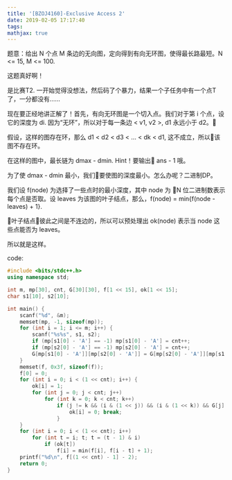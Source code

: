 ```yaml
---
title: '[BZOJ4160]-Exclusive Access 2'
date: 2019-02-05 17:17:40
tags: 
mathjax: true
---
```


题意：给出 N 个点 M 条边的无向图，定向得到有向无环图，使得最长路最短。N <= 15, M <= 100.

这题真好啊！

是比赛T2. 一开始觉得没想法，然后码了个暴力，结果一个子任务中有一个点T了，一分都没有……

现在要正经地讲正解了！首先，有向无环图是一个切入点。我们对于第 i 个点，设它的深度为 di. 因为“无环”，所以对于每一条边 < v1, v2 >, d1 永远小于 d2。

假设，这样的图存在环，那么 d1 < d2 < d3 < ... < dk < d1, 这不成立，所以该图不存在环。

在这样的图中，最长链为 dmax - dmin. Hint！要输出 ans - 1 哦。

为了使 dmax - dmin 最小，我们要使图的深度最小。怎么办呢？二进制DP。

我们设 f(node) 为选择了一些点时的最小深度，其中 node 为 N 位二进制数表示每个点是否取。设 leaves 为该图的叶子结点，那么，f(node) = min{f(node - leaves) + 1}.

叶子结点彼此之间是不连边的，所以可以预处理出 ok(node) 表示当 node 这些点能否为 leaves。

所以就是这样。

code:
``` c++
#include <bits/stdc++.h>
using namespace std;

int m, mp[30], cnt, G[30][30], f[1 << 15], ok[1 << 15];
char s1[10], s2[10];

int main() {
    scanf("%d", &m);
    memset(mp, -1, sizeof(mp));
    for (int i = 1; i <= m; i++) {
        scanf("%s%s", s1, s2);
        if (mp[s1[0] - 'A'] == -1) mp[s1[0] - 'A'] = cnt++;
        if (mp[s2[0] - 'A'] == -1) mp[s2[0] - 'A'] = cnt++;
        G[mp[s1[0] - 'A']][mp[s2[0] - 'A']] = G[mp[s2[0] - 'A']][mp[s1[0] - 'A']] = 1;
    }
    memset(f, 0x3f, sizeof(f));
    f[0] = 0;
    for (int i = 0; i < (1 << cnt); i++) {
        ok[i] = 1;
        for (int j = 0; j < cnt; j++)
            for (int k = 0; k < cnt; k++)
                if (j != k && (i & (1 << j)) && (i & (1 << k)) && G[j][k]) {
                    ok[i] = 0; break;
                }
    }
    for (int i = 0; i < (1 << cnt); i++)
        for (int t = i; t; t = (t - 1) & i)
            if (ok[t])
                f[i] = min(f[i], f[i - t] + 1);
    printf("%d\n", f[(1 << cnt) - 1] - 2);
    return 0;
}
```
